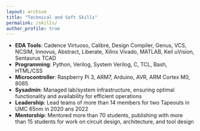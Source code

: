 ```yaml
---
layout: archive
title: "Technical and Soft Skills"
permalink: /skills/
author_profile: true
---
```


- **EDA Tools**: Cadence Virtuoso, Calibre, Design Compiler, Genus, VCS, NCSIM, Innovus, Abstract, Liberate, Xilinx Vivado, MATLAB, Keil uVision, Sentaurus TCAD
- **Programming**: Python, Verilog, System Verilog, C, TCL, Bash, HTML/CSS
- **Microcontroller**: Raspberry Pi 3, ARM7, Arduino, AVR, ARM Cortex M0, 8085
- **Sysadmin**: Managed lab/system infrastructure, ensuring optimal functionality and availability for efficient operations
- **Leadership**: Lead teams of more than 14 members for two Tapeouts in UMC 65nm in 2020 ans 2022
- **Mentorship**: Mentored more than 70 students, publishing with more than 15 students for work on circuit design, architecture, and tool design
 

